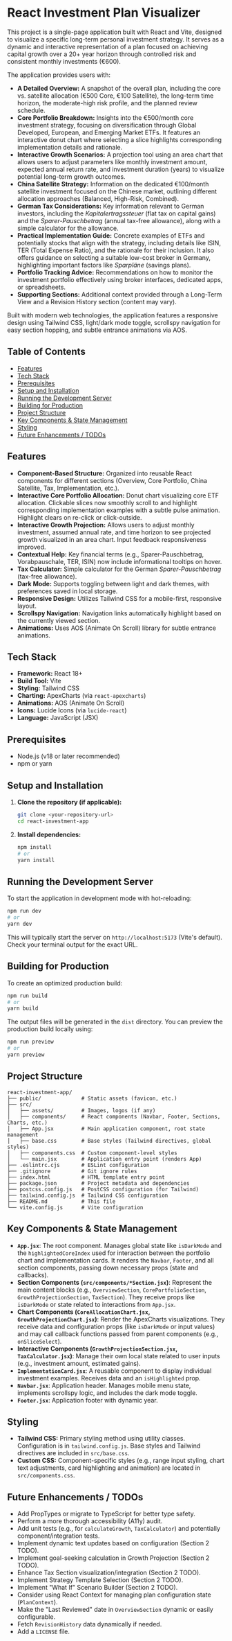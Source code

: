 # React Investment Plan Visualizer

This project is a single-page application built with React and Vite, designed to visualize a specific long-term personal investment strategy. It serves as a dynamic and interactive representation of a plan focused on achieving capital growth over a 20+ year horizon through controlled risk and consistent monthly investments (€600).

The application provides users with:

*   **A Detailed Overview:** A snapshot of the overall plan, including the core vs. satellite allocation (€500 Core, €100 Satellite), the long-term time horizon, the moderate-high risk profile, and the planned review schedule.
*   **Core Portfolio Breakdown:** Insights into the €500/month core investment strategy, focusing on diversification through Global Developed, European, and Emerging Market ETFs. It features an interactive donut chart where selecting a slice highlights corresponding implementation details and rationale.
*   **Interactive Growth Scenarios:** A projection tool using an area chart that allows users to adjust parameters like monthly investment amount, expected annual return rate, and investment duration (years) to visualize potential long-term growth outcomes.
*   **China Satellite Strategy:** Information on the dedicated €100/month satellite investment focused on the Chinese market, outlining different allocation approaches (Balanced, High-Risk, Combined).
*   **German Tax Considerations:** Key information relevant to German investors, including the *Kapitalertragssteuer* (flat tax on capital gains) and the *Sparer-Pauschbetrag* (annual tax-free allowance), along with a simple calculator for the allowance.
*   **Practical Implementation Guide:** Concrete examples of ETFs and potentially stocks that align with the strategy, including details like ISIN, TER (Total Expense Ratio), and the rationale for their inclusion. It also offers guidance on selecting a suitable low-cost broker in Germany, highlighting important factors like *Sparpläne* (savings plans).
*   **Portfolio Tracking Advice:** Recommendations on how to monitor the investment portfolio effectively using broker interfaces, dedicated apps, or spreadsheets.
*   **Supporting Sections:** Additional context provided through a Long-Term View and a Revision History section (content may vary).

Built with modern web technologies, the application features a responsive design using Tailwind CSS, light/dark mode toggle, scrollspy navigation for easy section hopping, and subtle entrance animations via AOS.

## Table of Contents

*   [Features](#features)
*   [Tech Stack](#tech-stack)
*   [Prerequisites](#prerequisites)
*   [Setup and Installation](#setup-and-installation)
*   [Running the Development Server](#running-the-development-server)
*   [Building for Production](#building-for-production)
*   [Project Structure](#project-structure)
*   [Key Components & State Management](#key-components--state-management)
*   [Styling](#styling)
*   [Future Enhancements / TODOs](#future-enhancements--todos)

## Features

*   **Component-Based Structure:** Organized into reusable React components for different sections (Overview, Core Portfolio, China Satellite, Tax, Implementation, etc.).
*   **Interactive Core Portfolio Allocation:** Donut chart visualizing core ETF allocation. Clickable slices now smoothly scroll to and highlight corresponding implementation examples with a subtle pulse animation. Highlight clears on re-click or click-outside.
*   **Interactive Growth Projection:** Allows users to adjust monthly investment, assumed annual rate, and time horizon to see projected growth visualized in an area chart. Input feedback responsiveness improved.
*   **Contextual Help:** Key financial terms (e.g., Sparer-Pauschbetrag, Vorabpauschale, TER, ISIN) now include informational tooltips on hover.
*   **Tax Calculator:** Simple calculator for the German *Sparer-Pauschbetrag* (tax-free allowance).
*   **Dark Mode:** Supports toggling between light and dark themes, with preferences saved in local storage.
*   **Responsive Design:** Utilizes Tailwind CSS for a mobile-first, responsive layout.
*   **Scrollspy Navigation:** Navigation links automatically highlight based on the currently viewed section.
*   **Animations:** Uses AOS (Animate On Scroll) library for subtle entrance animations.

## Tech Stack

*   **Framework:** React 18+
*   **Build Tool:** Vite
*   **Styling:** Tailwind CSS
*   **Charting:** ApexCharts (via `react-apexcharts`)
*   **Animations:** AOS (Animate On Scroll)
*   **Icons:** Lucide Icons (via `lucide-react`)
*   **Language:** JavaScript (JSX)

## Prerequisites

*   Node.js (v18 or later recommended)
*   npm or yarn

## Setup and Installation

1.  **Clone the repository (if applicable):**
    ```bash
    git clone <your-repository-url>
    cd react-investment-app
    ```

2.  **Install dependencies:**
    ```bash
    npm install
    # or
    yarn install
    ```

## Running the Development Server

To start the application in development mode with hot-reloading:

```bash
npm run dev
# or
yarn dev
```

This will typically start the server on `http://localhost:5173` (Vite's default). Check your terminal output for the exact URL.

## Building for Production

To create an optimized production build:

```bash
npm run build
# or
yarn build
```

The output files will be generated in the `dist` directory. You can preview the production build locally using:

```bash
npm run preview
# or
yarn preview
```

## Project Structure

```
react-investment-app/
├── public/             # Static assets (favicon, etc.)
├── src/
│   ├── assets/         # Images, logos (if any)
│   ├── components/     # React components (Navbar, Footer, Sections, Charts, etc.)
│   ├── App.jsx         # Main application component, root state management
│   ├── base.css        # Base styles (Tailwind directives, global styles)
│   ├── components.css  # Custom component-level styles
│   └── main.jsx        # Application entry point (renders App)
├── .eslintrc.cjs       # ESLint configuration
├── .gitignore          # Git ignore rules
├── index.html          # HTML template entry point
├── package.json        # Project metadata and dependencies
├── postcss.config.js   # PostCSS configuration (for Tailwind)
├── tailwind.config.js  # Tailwind CSS configuration
├── README.md           # This file
└── vite.config.js      # Vite configuration
```

## Key Components & State Management

*   **`App.jsx`**: The root component. Manages global state like `isDarkMode` and the `highlightedCoreIndex` used for interaction between the portfolio chart and implementation cards. It renders the `Navbar`, `Footer`, and all section components, passing down necessary props (state and callbacks).
*   **Section Components (`src/components/*Section.jsx`)**: Represent the main content blocks (e.g., `OverviewSection`, `CorePortfolioSection`, `GrowthProjectionSection`, `TaxSection`). They receive props like `isDarkMode` or state related to interactions from `App.jsx`.
*   **Chart Components (`CoreAllocationChart.jsx`, `GrowthProjectionChart.jsx`)**: Render the ApexCharts visualizations. They receive data and configuration props (like `isDarkMode` or input values) and may call callback functions passed from parent components (e.g., `onSliceSelect`).
*   **Interactive Components (`GrowthProjectionSection.jsx`, `TaxCalculator.jsx`)**: Manage their own local state related to user inputs (e.g., investment amount, estimated gains).
*   **`ImplementationCard.jsx`**: A reusable component to display individual investment examples. Receives data and an `isHighlighted` prop.
*   **`Navbar.jsx`**: Application header. Manages mobile menu state, implements scrollspy logic, and includes the dark mode toggle.
*   **`Footer.jsx`**: Application footer with dynamic year.

## Styling

*   **Tailwind CSS:** Primary styling method using utility classes. Configuration is in `tailwind.config.js`. Base styles and Tailwind directives are included in `src/base.css`.
*   **Custom CSS:** Component-specific styles (e.g., range input styling, chart text adjustments, card highlighting and animation) are located in `src/components.css`.

## Future Enhancements / TODOs

*   Add PropTypes or migrate to TypeScript for better type safety.
*   Perform a more thorough accessibility (A11y) audit.
*   Add unit tests (e.g., for `calculateGrowth`, `TaxCalculator`) and potentially component/integration tests.
*   Implement dynamic text updates based on configuration (Section 2 TODO).
*   Implement goal-seeking calculation in Growth Projection (Section 2 TODO).
*   Enhance Tax Section visualization/integration (Section 2 TODO).
*   Implement Strategy Template Selection (Section 2 TODO).
*   Implement "What If" Scenario Builder (Section 2 TODO).
*   Consider using React Context for managing plan configuration state (`PlanContext`).
*   Make the "Last Reviewed" date in `OverviewSection` dynamic or easily configurable.
*   Fetch `RevisionHistory` data dynamically if needed.
*   Add a `LICENSE` file.
